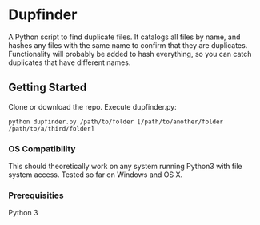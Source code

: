 # Dupfinder

A Python script to find duplicate files.  It catalogs all files by name, and hashes any files with the same name to confirm that they are duplicates.  Functionality will probably be added to hash everything, so you can catch duplicates that have different names.

## Getting Started

Clone or download the repo.  Execute dupfinder.py:

```
python dupfinder.py /path/to/folder [/path/to/another/folder /path/to/a/third/folder]
```

### OS Compatibility
This should theoretically work on any system running Python3 with file system access.  Tested so far on Windows and OS X.

### Prerequisities

Python 3
